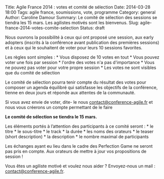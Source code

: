 Title: Agile France 2014 : votes et comité de sélection
Date: 2014-03-28 18:00
Tags: agile france, soumissions, vote, programme
Category: general
Author: Caroline Damour
Summary: Le comité de sélection des sessions se tiendra les 15 mars. Les agilistes motivés sont les bienvenus.
Slug: agile-france-2014-votes-comite-selection
Status: draft


Nous ouvrons la possibilité à ceux qui ont proposé une session, aux early adopters (inscrits à la conférence avant publication des premières sessions) et à ceux qui le souhaitent de voter pour leurs 10 sessions favorites.

Les règles sont simples :
    * Vous disposez de 10 votes en tout
    * Vous pouvez voter une fois par session
    * l'ordre des votes n'a pas d'importance
    * Vous ne pouvez pas voter pour votre propre session
    * Les votes ne sont visibles que du comité de sélection
 
Le comité de sélection pourra tenir compte du résultat des votes pour composer un agenda équilibré qui satisfasse les objectifs de la conférence, tienne en deux jours et réponde aux attentes de la communauté.

Si vous avez envie de voter, dite- le nous <contact@conference-agile.fr> et nous vous créerons un compte permettant de le faire

**Le comité de sélection se tiendra le 15 mars.**

Les éléments portés à l’attention des participants à ce comité seront :
    * le titre
    * le sous-titre
    * le track
    * la durée
    * les noms des orateurs
    * le teaser (short description)
    * la description
    * le nombre maximal de participants
    
Les échanges ayant eu lieu dans le cadre des Perfection Game ne seront pas pris en compte. Aux orateurs de mettre à jour vos propositions de session !

Vous êtes un agiliste motivé et voulez nous aider ?
Envoyez-nous un mail : <contact@conference-agile.fr>.
 

